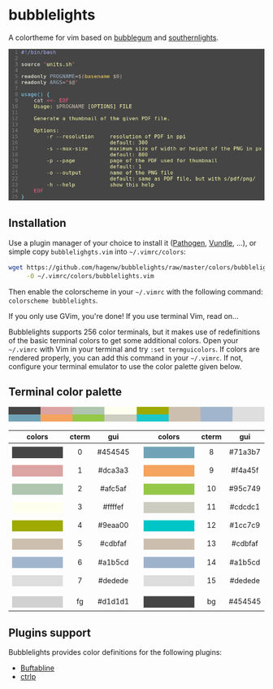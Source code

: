 # bubblelights

A colortheme for vim based on [bubblegum] and [southernlights].

![Screenshot](images/screenshot.png)

[bubblegum]: https://github.com/baskerville/bubblegum
[southernlights]: https://github.com/jalvesaq/southernlights


## Installation

Use a plugin manager of your choice to install it ([Pathogen], [Vundle], ...),
or simple copy `bubblelighgts.vim` into `~/.vimrc/colors`:

```bash
wget https://github.com/hagenw/bubblelights/raw/master/colors/bubblelights.vim \
     -O ~/.vimrc/colors/bubblelights.vim
```

[Pathogen]: (https://github.com/tpope/vim-pathogen)
[Vundle]: (https://github.com/VundleVim/Vundle.vim)

Then enable the colorscheme in your `~/.vimrc` with the following command:
`colorscheme bubblelights`.

If you only use GVim, you're done! If you use terminal Vim, read on...

Bubblelights supports 256 color terminals, but it makes use of redefinitions of
the basic terminal colors to get some additional colors.  Open your `~/.vimrc`
with Vim in your terminal and try `:set termguicolors`. If colors are rendered
properly, you can add this command in your `~/.vimrc`.  If not, configure your
terminal emulator to use the color palette given below.

## Terminal color palette

![Palette](images/palette.png)

| colors                         | cterm | gui     |   | colors                         | cterm | gui     |
|:------------------------------:|:-----:|:-------:|---|:------------------------------:|:-----:|:-------:|
| ![color0](images/color0.png)   | 0     | #454545 |   | ![color8](images/color8.png)   | 8     | #71a3b7 |
| ![color1](images/color1.png)   | 1     | #dca3a3 |   | ![color9](images/color9.png)   | 9     | #f4a45f |
| ![color2](images/color2.png)   | 2     | #afc5af |   | ![color10](images/color10.png) | 10    | #95c749 |
| ![color3](images/color3.png)   | 3     | #ffffef |   | ![color11](images/color11.png) | 11    | #cdcdc1 |
| ![color4](images/color4.png)   | 4     | #9eaa00 |   | ![color12](images/color12.png) | 12    | #1cc7c9 |
| ![color5](images/color5.png)   | 5     | #cdbfaf |   | ![color13](images/color13.png) | 13    | #cdbfaf |
| ![color6](images/color6.png)   | 6     | #a1b5cd |   | ![color14](images/color14.png) | 14    | #a1b5cd |
| ![color7](images/color7.png)   | 7     | #dedede |   | ![color15](images/color15.png) | 15    | #dedede |
|                                |       |         |   |                                |       |         |
| ![fg](images/color-fg.png)     | fg    | #d1d1d1 |   | ![bg](images/color-bg.png)     | bg    | #454545 |


## Plugins support

Bubblelights provides color definitions for the following plugins:

* [Buftabline](https://github.com/ap/vim-buftabline)
* [ctrlp](https://github.com/ctrlpvim/ctrlp.vim)
